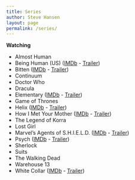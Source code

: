 ```yaml
---
title: Series
author: Steve Hansen
layout: page
permalink: /series/
---
```

**Watching**

* Almost Human
* Being Human (US) (<a href="http://www.imdb.com/title/tt1595680/" target="_blank">IMDb</a> - <a href="http://www.youtube.com/watch?v=aayb93qfXWQ" target="_blank">Trailer</a>)
* Bitten (<a href="http://www.imdb.com/title/tt2365946/" target="_blank">IMDb</a> - <a href="http://www.youtube.com/watch?v=tUQ_ZXjzkiQ" target="_blank">Trailer</a>)
* Continuum
* Doctor Who
* Dracula
* Elementary (<a href="http://www.imdb.com/title/tt2191671/" target="_blank">IMDb</a> - <a href="http://www.youtube.com/watch?v=6YvuZ4Msh50" target="_blank">Trailer</a>)
* Game of Thrones
* Helix (<a href="http://www.imdb.com/title/tt2758950/" target="_blank">IMDb</a> - <a href="http://www.youtube.com/watch?v=NiOXG8dVib4" target="_blank">Trailer</a>)
* How I Met Your Mother (<a href="http://www.imdb.com/title/tt0460649/" target="_blank">IMDb</a> - <a href="http://www.youtube.com/watch?v=aJtVL2_fA5w" target="_blank">Trailer</a>)
* The Legend of Korra
* Lost Girl
* Marvel&#8217;s Agents of S.H.I.E.L.D. (<a href="http://www.imdb.com/title/tt2364582/" target="_blank">IMDb</a> - <a href="http://www.youtube.com/watch?v=T3T-evQZiQo" target="_blank">Trailer</a>)
* Psych (<a href="http://www.imdb.com/title/tt0491738/" target="_blank">IMDb</a> - <a href="http://www.youtube.com/watch?v=krWONONSN78" target="_blank">Trailer</a>)
* Sherlock
* Suits
* The Walking Dead
* Warehouse 13
* White Collar (<a href="http://www.imdb.com/title/tt1358522/" target="_blank">IMDb</a> - <a href="http://www.youtube.com/watch?v=gIFySyLynAk" target="_blank">Trailer</a>)